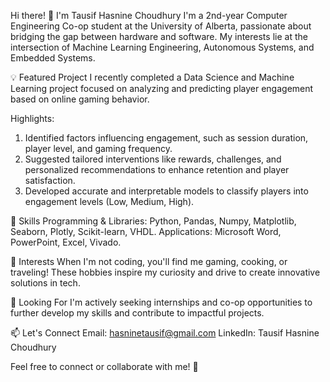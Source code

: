 Hi there! 👋 I'm Tausif Hasnine Choudhury
I'm a 2nd-year Computer Engineering Co-op student at the University of Alberta, passionate about bridging the gap between hardware and software. My interests lie at the intersection of Machine Learning Engineering, Autonomous Systems, and Embedded Systems.

💡 Featured Project
I recently completed a Data Science and Machine Learning project focused on analyzing and predicting player engagement based on online gaming behavior.

Highlights:
1. Identified factors influencing engagement, such as session duration, player level, and gaming frequency.
2. Suggested tailored interventions like rewards, challenges, and personalized recommendations to enhance retention and player satisfaction.
3. Developed accurate and interpretable models to classify players into engagement levels (Low, Medium, High).

🔧 Skills
Programming & Libraries: Python, Pandas, Numpy, Matplotlib, Seaborn, Plotly, Scikit-learn, VHDL.
Applications: Microsoft Word, PowerPoint, Excel, Vivado.

🌟 Interests
When I'm not coding, you'll find me gaming, cooking, or traveling! These hobbies inspire my curiosity and drive to create innovative solutions in tech.

🎯 Looking For
I'm actively seeking internships and co-op opportunities to further develop my skills and contribute to impactful projects.

📫 Let's Connect
Email: hasninetausif@gmail.com
LinkedIn: Tausif Hasnine Choudhury

Feel free to connect or collaborate with me! 🚀
